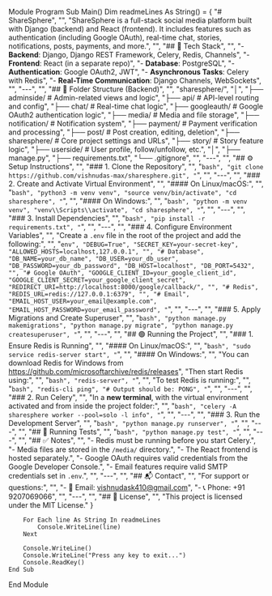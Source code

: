 Module Program
    Sub Main()
        Dim readmeLines As String() = {
            "# ShareSphere",
            "",
            "ShareSphere is a full-stack social media platform built with Django (backend) and React (frontend). It includes features such as authentication (including Google OAuth), real-time chat, stories, notifications, posts, payments, and more.",
            "",
            "## 🔧 Tech Stack",
            "",
            "- **Backend**: Django, Django REST Framework, Celery, Redis, Channels",
            "- **Frontend**: React (in a separate repo)",
            "- **Database**: PostgreSQL",
            "- **Authentication**: Google OAuth2, JWT",
            "- **Asynchronous Tasks**: Celery with Redis",
            "- **Real-Time Communication**: Django Channels, WebSockets",
            "",
            "---",
            "",
            "## 📁 Folder Structure (Backend)",
            "",
            "sharesphere/",
            "│",
            "├── adminside/           # Admin-related views and logic",
            "├── api/                 # API-level routing and config",
            "├── chat/                # Real-time chat logic",
            "├── googleauth/          # Google OAuth2 authentication logic",
            "├── media/               # Media and file storage",
            "├── notification/        # Notification system",
            "├── payment/             # Payment verification and processing",
            "├── post/                # Post creation, editing, deletion",
            "├── sharesphere/         # Core project settings and URLs",
            "├── story/               # Story feature logic",
            "├── userside/            # User profile, follow/unfollow, etc.",
            "│",
            "├── manage.py",
            "├── requirements.txt",
            "└── .gitignore",
            "",
            "---",
            "",
            "## ⚙️ Setup Instructions",
            "",
            "### 1. Clone the Repository",
            "",
            "```bash",
            "git clone https://github.com/vishnudas-max/sharesphere.git",
            "```",
            "",
            "---",
            "",
            "### 2. Create and Activate Virtual Environment",
            "",
            "#### On Linux/macOS:",
            "",
            "```bash",
            "python3 -m venv venv",
            "source venv/bin/activate",
            "cd sharesphere",
            "```",
            "",
            "#### On Windows:",
            "",
            "```bash",
            "python -m venv venv",
            "venv\\Scripts\\activate",
            "cd sharesphere",
            "```",
            "",
            "---",
            "",
            "### 3. Install Dependencies",
            "",
            "```bash",
            "pip install -r requirements.txt",
            "```",
            "",
            "---",
            "",
            "### 4. Configure Environment Variables",
            "",
            "Create a `.env` file in the root of the project and add the following:",
            "",
            "```env",
            "DEBUG=True",
            "SECRET_KEY=your-secret-key",
            "ALLOWED_HOSTS=localhost,127.0.0.1",
            "",
            "# Database",
            "DB_NAME=your_db_name",
            "DB_USER=your_db_user",
            "DB_PASSWORD=your_db_password",
            "DB_HOST=localhost",
            "DB_PORT=5432",
            "",
            "# Google OAuth",
            "GOOGLE_CLIENT_ID=your_google_client_id",
            "GOOGLE_CLIENT_SECRET=your_google_client_secret",
            "REDIRECT_URI=http://localhost:8000/google/callback/",
            "",
            "# Redis",
            "REDIS_URL=redis://127.0.0.1:6379",
            "",
            "# Email",
            "EMAIL_HOST_USER=your_email@example.com",
            "EMAIL_HOST_PASSWORD=your_email_password",
            "```",
            "",
            "---",
            "",
            "### 5. Apply Migrations and Create Superuser",
            "",
            "```bash",
            "python manage.py makemigrations",
            "python manage.py migrate",
            "python manage.py createsuperuser",
            "```",
            "",
            "---",
            "",
            "## 🟢 Running the Project",
            "",
            "### 1. Ensure Redis is Running",
            "",
            "#### On Linux/macOS:",
            "",
            "```bash",
            "sudo service redis-server start",
            "```",
            "",
            "#### On Windows:",
            "",
            "You can download Redis for Windows from https://github.com/microsoftarchive/redis/releases",
            "Then start Redis using:",
            "",
            "```bash",
            "redis-server",
            "```",
            "",
            "To test Redis is running:",
            "",
            "```bash",
            "redis-cli ping",
            "# Output should be: PONG",
            "```",
            "",
            "---",
            "",
            "### 2. Run Celery",
            "",
            "In a **new terminal**, with the virtual environment activated and from inside the project folder:",
            "",
            "```bash",
            "celery -A sharesphere worker --pool=solo -l info",
            "```",
            "",
            "---",
            "",
            "### 3. Run the Development Server",
            "",
            "```bash",
            "python manage.py runserver",
            "```",
            "",
            "---",
            "",
            "## 🧪 Running Tests",
            "",
            "```bash",
            "python manage.py test",
            "```",
            "",
            "---",
            "",
            "## ✅ Notes",
            "",
            "- Redis must be running before you start Celery.",
            "- Media files are stored in the `/media/` directory.",
            "- The React frontend is hosted separately.",
            "- Google OAuth requires valid credentials from the Google Developer Console.",
            "- Email features require valid SMTP credentials set in `.env`.",
            "",
            "---",
            "",
            "## 📬 Contact",
            "",
            "For support or questions:",
            "",
            "- 📧 Email: vishnudask410@gmail.com",
            "- 📞 Phone: +91 9207069066",
            "",
            "---",
            "",
            "## 📜 License",
            "",
            "This project is licensed under the MIT License."
        }

        For Each line As String In readmeLines
            Console.WriteLine(line)
        Next

        Console.WriteLine()
        Console.WriteLine("Press any key to exit...")
        Console.ReadKey()
    End Sub
End Module

